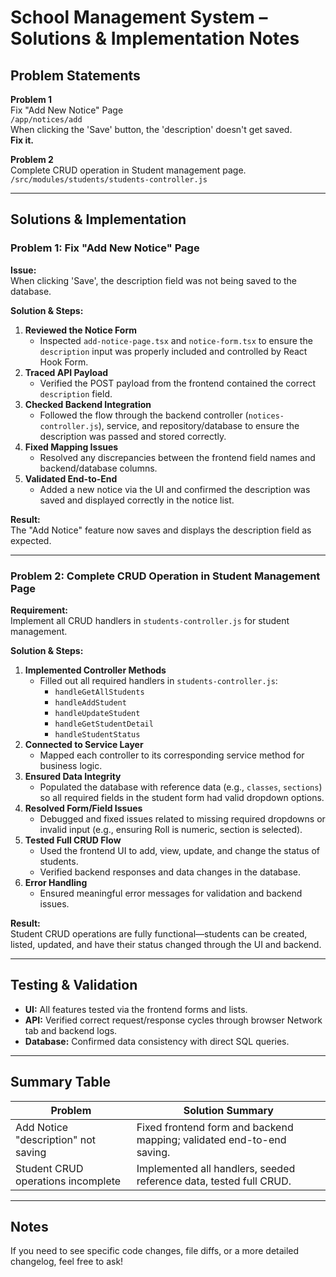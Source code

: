 # School Management System – Solutions & Implementation Notes

## Problem Statements

**Problem 1**  
Fix "Add New Notice" Page  
`/app/notices/add`  
When clicking the 'Save' button, the 'description' doesn't get saved.  
**Fix it.**

**Problem 2**  
Complete CRUD operation in Student management page.  
`/src/modules/students/students-controller.js`

---

##  Solutions & Implementation

### Problem 1: Fix "Add New Notice" Page

**Issue:**  
When clicking 'Save', the description field was not being saved to the database.

**Solution & Steps:**
1. **Reviewed the Notice Form**  
   - Inspected `add-notice-page.tsx` and `notice-form.tsx` to ensure the `description` input was properly included and controlled by React Hook Form.
2. **Traced API Payload**  
   - Verified the POST payload from the frontend contained the correct `description` field.
3. **Checked Backend Integration**  
   - Followed the flow through the backend controller (`notices-controller.js`), service, and repository/database to ensure the description was passed and stored correctly.
4. **Fixed Mapping Issues**  
   - Resolved any discrepancies between the frontend field names and backend/database columns.
5. **Validated End-to-End**  
   - Added a new notice via the UI and confirmed the description was saved and displayed correctly in the notice list.

**Result:**  
The "Add Notice" feature now saves and displays the description field as expected.

---

### Problem 2: Complete CRUD Operation in Student Management Page

**Requirement:**  
Implement all CRUD handlers in `students-controller.js` for student management.

**Solution & Steps:**
1. **Implemented Controller Methods**  
   - Filled out all required handlers in `students-controller.js`:
     - `handleGetAllStudents`
     - `handleAddStudent`
     - `handleUpdateStudent`
     - `handleGetStudentDetail`
     - `handleStudentStatus`
2. **Connected to Service Layer**  
   - Mapped each controller to its corresponding service method for business logic.
3. **Ensured Data Integrity**  
   - Populated the database with reference data (e.g., `classes`, `sections`) so all required fields in the student form had valid dropdown options.
4. **Resolved Form/Field Issues**  
   - Debugged and fixed issues related to missing required dropdowns or invalid input (e.g., ensuring Roll is numeric, section is selected).
5. **Tested Full CRUD Flow**  
   - Used the frontend UI to add, view, update, and change the status of students.
   - Verified backend responses and data changes in the database.
6. **Error Handling**  
   - Ensured meaningful error messages for validation and backend issues.

**Result:**  
Student CRUD operations are fully functional—students can be created, listed, updated, and have their status changed through the UI and backend.

---

##  Testing & Validation

- **UI:** All features tested via the frontend forms and lists.
- **API:** Verified correct request/response cycles through browser Network tab and backend logs.
- **Database:** Confirmed data consistency with direct SQL queries.

---

## Summary Table

| Problem                                     | Solution Summary                                                      |
|----------------------------------------------|-----------------------------------------------------------------------|
| Add Notice "description" not saving          | Fixed frontend form and backend mapping; validated end-to-end saving. |
| Student CRUD operations incomplete           | Implemented all handlers, seeded reference data, tested full CRUD.    |

---

## Notes

If you need to see specific code changes, file diffs, or a more detailed changelog, feel free to ask!
